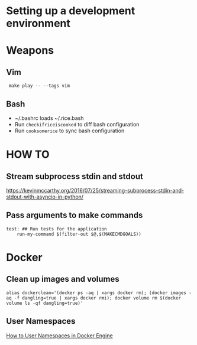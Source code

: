 Setting up a development environment
====================================
# Weapons
## Vim
` make play -- --tags vim`

## Bash
- ~/.bashrc loads ~/.rice.bash
- Run `checkifriceiscooked` to diff bash configuration
- Run `cooksomerice` to sync bash configuration

# HOW TO

## Stream subprocess stdin and stdout
https://kevinmccarthy.org/2016/07/25/streaming-subprocess-stdin-and-stdout-with-asyncio-in-python/

## Pass arguments to make commands
```
test: ## Run tests for the application
	run-my-command $(filter-out $@,$(MAKECMDGOALS))
```

# Docker

## Clean up images and volumes
`alias dockerclean='(docker ps -aq | xargs docker rm); (docker images -aq -f dangling=true | xargs docker rmi); docker volume rm $(docker volume ls -qf dangling=true)'`

## User Namespaces
[How to User Namespaces in Docker Engine](https://success.docker.com/KBase/Introduction_to_User_Namespaces_in_Docker_Engine)

